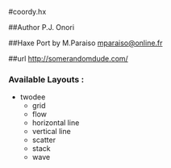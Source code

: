 #coordy.hx

##Author P.J. Onori

##Haxe Port by M.Paraiso mparaiso@online.fr

##url http://somerandomdude.com/

### Available Layouts :

+ twodee
	+ grid
	+ flow
	+ horizontal line
	+ vertical line
	+ scatter
	+ stack
	+ wave
	
